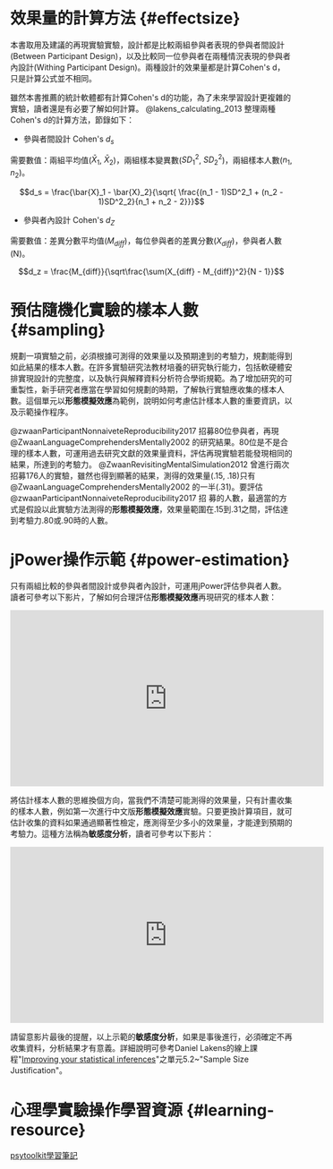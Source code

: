 # 效果量的計算方法 {#effectsize}

本書取用及建議的再現實驗實驗，設計都是比較兩組參與者表現的參與者間設計(Between Participant Design)，以及比較同一位參與者在兩種情況表現的參與者內設計(Withing Participant Design)。兩種設計的效果量都是計算Cohen's d，只是計算公式並不相同。

雖然本書推薦的統計軟體都有計算Cohen's d的功能，為了未來學習設計更複雜的實驗，讀者還是有必要了解如何計算。 @lakens_calculating_2013 整理兩種Cohen's d的計算方法，節錄如下：

- 參與者間設計 Cohen's $d_s$

需要數值：兩組平均值($\bar{X}_1$, $\bar{X}_2$)，兩組樣本變異數($SD^2_1$, $SD^2_2$)，兩組樣本人數($n_1$, $n_2$)。

$$d_s = \frac{\bar{X}_1 - \bar{X}_2}{\sqrt{ \frac{(n_1 - 1)SD^2_1 + (n_2 - 1)SD^2_2}{n_1 + n_2 - 2}}}$$


- 參與者內設計 Cohen's $d_Z$

需要數值：差異分數平均值($M_{diff}$)，每位參與者的差異分數($X_{diff}$)，參與者人數(N)。

$$d_z = \frac{M_{diff}}{\sqrt\frac{\sum(X_{diff} - M_{diff})^2}{N - 1}}$$

# 預估隨機化實驗的樣本人數 {#sampling}

規劃一項實驗之前，必須根據可測得的效果量以及預期達到的考驗力，規劃能得到如此結果的樣本人數。在許多實驗研究法教材培養的研究執行能力，包括軟硬體安排實現設計的完整度，以及執行與解釋資料分析符合學術規範。為了增加研究的可重製性，新手研究者應當在學習如何規劃的時期，了解執行實驗應收集的樣本人數。這個單元以**形態模擬效應**為範例，說明如何考慮估計樣本人數的重要資訊，以及示範操作程序。

@zwaanParticipantNonnaiveteReproducibility2017 招募80位參與者，再現 @ZwaanLanguageComprehendersMentally2002 的研究結果。80位是不是合理的樣本人數，可運用過去研究文獻的效果量資料，評估再現實驗若能發現相同的結果，所達到的考驗力。 @ZwaanRevisitingMentalSimulation2012 曾進行兩次招募176人的實驗，雖然也得到顯著的結果，測得的效果量(.15, .18)只有 @ZwaanLanguageComprehendersMentally2002 的一半(.31)。要評估 @zwaanParticipantNonnaiveteReproducibility2017 招 募的人數，最適當的方式是假設以此實驗方法測得的**形態模擬效應**，效果量範圍在.15到.31之間，評估達到考驗力.80或.90時的人數。


# jPower操作示範 {#power-estimation}

只有兩組比較的參與者間設計或參與者內設計，可運用jPower評估參與者人數。讀者可參考以下影片，了解如何合理評估**形態模擬效應**再現研究的樣本人數：

<iframe width="560" height="315" src="https://www.youtube-nocookie.com/embed/CJwvc9C3Cw4" frameborder="0" allow="accelerometer; autoplay; encrypted-media; gyroscope; picture-in-picture" allowfullscreen></iframe>

將估計樣本人數的思維換個方向，當我們不清楚可能測得的效果量，只有計畫收集的樣本人數，例如第一次進行中文版**形態模擬效應**實驗。只要更換計算項目，就可估計收集的資料如果通過顯著性檢定，應測得至少多小的效果量，才能達到預期的考驗力。這種方法稱為**敏感度分析**，讀者可參考以下影片：

<iframe width="560" height="315" src="https://www.youtube-nocookie.com/embed/NsOO5w_1peo" frameborder="0" allow="accelerometer; autoplay; encrypted-media; gyroscope; picture-in-picture" allowfullscreen></iframe>

請留意影片最後的提醒，以上示範的**敏感度分析**，如果是事後進行，必須確定不再收集資料，分析結果才有意義。詳細說明可參考Daniel Lakens的線上課程"[Improving your statistical inferences](https://zh-tw.coursera.org/learn/statistical-inferences)"之單元5.2~"Sample Size Justification"。


# 心理學實驗操作學習資源 {#learning-resource}

[psytoolkit學習筆記](https://hackmd.io/s/S1WIz64IE)

